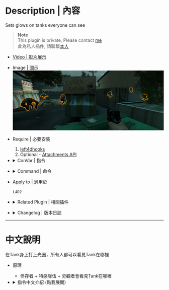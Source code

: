 # Description | 內容
Sets glows on tanks everyone can see

> __Note__ <br/>
This plugin is private, Please contact [me](https://github.com/fbef0102/Game-Private_Plugin#私人插件列表-private-plugins-list)<br/>
此為私人插件, 請聯繫[本人](https://github.com/fbef0102/Game-Private_Plugin#私人插件列表-private-plugins-list)

* [Video | 影片展示](https://youtu.be/gmylMHJX8lc)

* Image | 圖示
	<br/>![l4d2_tank_glow_1](image/l4d2_tank_glow_1.jpg)

* Require | 必要安裝
	1. [left4dhooks](https://forums.alliedmods.net/showthread.php?t=321696)
	2. Optional - [Attachments API](https://forums.alliedmods.net/showthread.php?t=325651)

* <details><summary>ConVar | 指令</summary>

	* cfg/sourcemod/l4d2_tank_glow.cfg
		```php
		// 0=Plugin off, 1=Plugin on.
		l4d2_tank_glow_enable "1"

		// Tank glow color, Three values between 0-255 separated by spaces. RGB Color255 - Red Green Blue.
		l4d2_tank_glow_color "255 102 0"

		// Tank Glow max Range (0=No maximum distance)
		l4d2_tank_glow_max_range "1500"

		// Minimum distance that the client must be from the Tank to start glowing
		l4d2_tank_glow_min_range "500"

		// Which teams can see the glow
		// 0 = NONE, 1 = SURVIVOR, 2 = INFECTED, 4 = SPECTATOR.
		// Add numbers greater than 0 for multiple options.
		// Example: "3", enables for SURVIVOR and INFECTED.
		l4d2_tank_glow_for_team "5"
		```
</details>

* <details><summary>Command | 命令</summary>

	None
</details>

* Apply to | 適用於
	```
	L4D2
	```

* <details><summary>Related Plugin | 相關插件</summary>

	1. [witch_glow](/L4D_插件/Witch_女巫/witch_glow): Sets glows on witches everyone can see
		* 在Witch身上打上光圈，所有人都可以看見Witch在哪裡
</details>

* <details><summary>Changelog | 版本日誌</summary>

	* v1.0 (2024-8-28)
		* Initial Release
</details>

- - - -
# 中文說明
在Tank身上打上光圈，所有人都可以看見Tank在哪裡

* 原理
	* 倖存者 + 特感隊伍 + 旁觀者會看見Tank在哪裡

* <details><summary>指令中文介紹 (點我展開)</summary>

	* cfg/sourcemod/l4d2_tank_glow.cfg
		```php
		// 0=關閉插件, 1=啟動插件
		l4d2_tank_glow_enable "1"

		// Tank的光圈顏色，填入RGB三色 (三個數值介於0~255，需要空格)
		l4d2_tank_glow_color "255 102 0"

		// Tank的光圈顏色最遠範圍 (0=無限制)
		l4d2_tank_glow_max_range "1500"

		// Tank的光圈顏色在這範圍內不會發光
		l4d2_tank_glow_min_range "500"

		// 哪些隊伍可以看見Tank的光圈
		// 0 = 無, 1 = 倖存者, 2 = 特感隊伍, 4 = 旁觀者.
		// 請將數字相加起來
		// 舉例: "3"=倖存者+特感隊伍
		l4d2_tank_glow_for_team "5"
		```
</details>